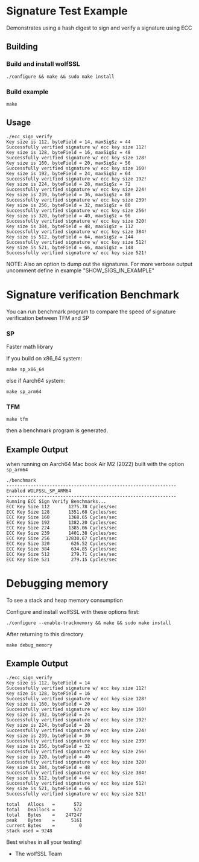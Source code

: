 # Signature Test Example

Demonstrates using a hash digest to sign and verify a signature using ECC

## Building

### Build and install wolfSSL

```
./configure && make && sudo make install
```

### Build example

```
make
```

## Usage

```
./ecc_sign_verify
Key size is 112, byteField = 14, maxSigSz = 44
Successfully verified signature w/ ecc key size 112!
Key size is 128, byteField = 16, maxSigSz = 48
Successfully verified signature w/ ecc key size 128!
Key size is 160, byteField = 20, maxSigSz = 56
Successfully verified signature w/ ecc key size 160!
Key size is 192, byteField = 24, maxSigSz = 64
Successfully verified signature w/ ecc key size 192!
Key size is 224, byteField = 28, maxSigSz = 72
Successfully verified signature w/ ecc key size 224!
Key size is 239, byteField = 36, maxSigSz = 88
Successfully verified signature w/ ecc key size 239!
Key size is 256, byteField = 32, maxSigSz = 80
Successfully verified signature w/ ecc key size 256!
Key size is 320, byteField = 40, maxSigSz = 96
Successfully verified signature w/ ecc key size 320!
Key size is 384, byteField = 48, maxSigSz = 112
Successfully verified signature w/ ecc key size 384!
Key size is 512, byteField = 64, maxSigSz = 144
Successfully verified signature w/ ecc key size 512!
Key size is 521, byteField = 66, maxSigSz = 148
Successfully verified signature w/ ecc key size 521!
```

NOTE: Also an option to dump out the signatures. For more verbose output
      uncomment define in example "SHOW_SIGS_IN_EXAMPLE"

  

# Signature verification Benchmark

You can run benchmark program to compare the speed of signature verification between TFM and SP
### SP
Faster math library

If you build on x86_64 system:
```
make sp_x86_64
```
else if Aarch64 system: 
```
make sp_arm64 
``` 
### TFM
```
make tfm
```
then a benchmark program is generated.

## Example Output
when running on Aarch64 Mac book Air M2 (2022) built with the option `sp_arm64`
```
./benchmark
---------------------------------------------------------------
Enabled WOLFSSL_SP_ARM64
---------------------------------------------------------------
Running ECC Sign Verify Benchmarks...
ECC Key Size 112       1275.78 Cycles/sec
ECC Key Size 128       1351.68 Cycles/sec
ECC Key Size 160       1368.65 Cycles/sec
ECC Key Size 192       1382.20 Cycles/sec
ECC Key Size 224       1385.06 Cycles/sec
ECC Key Size 239       1401.38 Cycles/sec
ECC Key Size 256      12830.67 Cycles/sec
ECC Key Size 320        626.52 Cycles/sec
ECC Key Size 384        634.85 Cycles/sec
ECC Key Size 512        279.71 Cycles/sec
ECC Key Size 521        279.15 Cycles/sec
```

# Debugging memory
To see a stack and heap memory consumption

Configure and install wolfSSL with these options first:

```
./configure --enable-trackmemory && make && sudo make install
```

After returning to this directory
```
make debug_memory
```
## Example Output
```
./ecc_sign_verify
Key size is 112, byteField = 14
Successfully verified signature w/ ecc key size 112!
Key size is 128, byteField = 16
Successfully verified signature w/ ecc key size 128!
Key size is 160, byteField = 20
Successfully verified signature w/ ecc key size 160!
Key size is 192, byteField = 24
Successfully verified signature w/ ecc key size 192!
Key size is 224, byteField = 28
Successfully verified signature w/ ecc key size 224!
Key size is 239, byteField = 30
Successfully verified signature w/ ecc key size 239!
Key size is 256, byteField = 32
Successfully verified signature w/ ecc key size 256!
Key size is 320, byteField = 40
Successfully verified signature w/ ecc key size 320!
Key size is 384, byteField = 48
Successfully verified signature w/ ecc key size 384!
Key size is 512, byteField = 64
Successfully verified signature w/ ecc key size 512!
Key size is 521, byteField = 66
Successfully verified signature w/ ecc key size 521!

total   Allocs   =       572
total   Deallocs =       572
total   Bytes    =    247247
peak    Bytes    =      5161
current Bytes    =         0
stack used = 9248
```


Best wishes in all your testing!

- The wolfSSL Team
